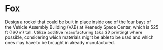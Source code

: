 # Fox
Design a rocket that could be built in place inside one of the four bays of the Vehicle Assembly Building (VAB) at Kennedy Space Center, which is 525 ft (160 m) tall. Utilize additive manufacturing (aka 3D printing) where possible, considering which materials might be able to be used and which ones may have to be brought in already manufactured.
